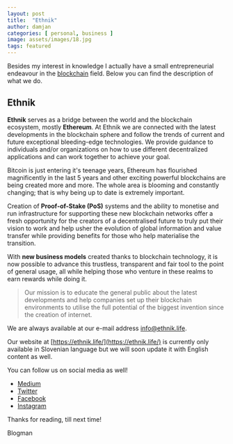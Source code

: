 ```yaml
---
layout: post
title:  "Ethnik"
author: damjan
categories: [ personal, business ]
image: assets/images/18.jpg
tags: featured
---
```


Besides my interest in knowledge I actually have a small entrepreneurial endeavour in the [blockchain](https://en.wikipedia.org/wiki/Blockchain) field. Below you can find the description of what we do.

## Ethnik

**Ethnik** serves as a bridge between the world and the blockchain ecosystem, mostly **Ethereum**. At Ethnik we are connected with the latest developments in the blockchain sphere and follow the trends of current and future exceptional bleeding-edge technologies. We provide guidance to individuals and/or organizations on how to use different decentralized applications and can work together to achieve your goal.

Bitcoin is just entering it's teenage years, Ethereum has flourished magnificently in the last 5 years and other exciting powerful blockchains are being created more and more. The whole area is blooming and constantly changing; that is why being up to date is extremely important.

Creation of **Proof-of-Stake (PoS)** systems and the ability to monetise and run infrastructure for supporting these new blockchain networks offer a fresh opportunity for the creators of a decentralised future to truly put their vision to work and help usher the evolution of global information and value transfer while providing benefits for those who help materialise the transition.

With **new business models** created thanks to blockchain technology, it is now possible to advance this trustless, transparent and fair tool to the point of general usage, all while helping those who venture in these realms to earn rewards while doing it.

> Our mission is to educate the general public about the latest developments and help companies set up their blockchain environments to utilise the full potential of the biggest invention since the creation of internet.

We are always available at our e-mail address [info@ethnik.life](mailto:info@ethnik.life).

Our website at [https://ethnik.life/](https://ethnik.life/) is currently only available in Slovenian language but we will soon update it with English content as well.

You can follow us on social media as well!

- [Medium](https://medium.com/@ethnik.eth)
- [Twitter](https://twitter.com/ethnik_eth)
- [Facebook](https://www.facebook.com/ethnik.eth)
- [Instagram](https://www.instagram.com/ethnik._eth/)

Thanks for reading,
till next time!

Blogman